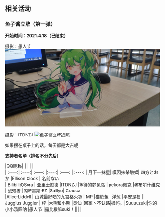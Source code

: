 ## 相关活动

### 鱼子酱立牌（第一弹）

**开始时间：2021.4.18（已结束）**

摄影：愚人节
![鱼子酱立牌桌面](image/lipai2.jpg)




摄影：ITDNZJ
![鱼子酱立牌近照](image/lipai1.png)


如果摆在桌子上的话，每天都是大吉呢

**支持者名单（排名不分先后）**

|QQ昵称|  |  | |  |  
| :----:| :----:| :----: |:----:| :----: | :----: 
| 月下一抹星| 模因抹杀触媒| 四方とおか |Ellison Clock | 名前ない   
| BilibiliのSora | 亚里士缺德 |ITDNZJ |等待的梦见岛 | pekora佩克 
|老布尔什维克 | 战殁者 |冈萨雷斯·EZ |SaIllyo| Crauca  
|Alice·Liddell | 山城最好吃的九宫格火锅 | MP |猫於菟 | 洋葱 
|平安是福 | Jugglus Juggler | 梓 |大熊和小熊 |灵仙 
|回家丶不认路|枫屿。|Suuuuzuki|你的小小汤圆呐 |愚人节 
|露比撒嘛suki！||| |